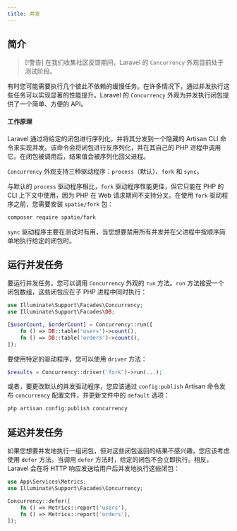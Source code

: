 ```yaml
---
title: 并发
---
```



## 简介

> [!警告]
> 在我们收集社区反馈期间，Laravel 的 `Concurrency` 外观目前处于测试阶段。

有时您可能需要执行几个彼此不依赖的缓慢任务。在许多情况下，通过并发执行这些任务可以实现显著的性能提升。Laravel 的 `Concurrency` 外观为并发执行闭包提供了一个简单、方便的 API。
#### 工作原理

Laravel 通过将给定的闭包进行序列化，并将其分发到一个隐藏的 Artisan CLI 命令来实现并发。该命令会将闭包进行反序列化，并在其自己的 PHP 进程中调用它。在闭包被调用后，结果值会被序列化回父进程。

`Concurrency` 外观支持三种驱动程序：`process`（默认）、`fork` 和 `sync`。

与默认的 `process` 驱动程序相比，`fork` 驱动程序性能更佳，但它只能在 PHP 的 CLI 上下文中使用，因为 PHP 在 Web 请求期间不支持分叉。在使用 `fork` 驱动程序之前，您需要安装 `spatie/fork` 包：

```bash
composer require spatie/fork
```

`sync` 驱动程序主要在测试时有用，当您想要禁用所有并发并在父进程中按顺序简单地执行给定的闭包时。

## 运行并发任务

要运行并发任务，您可以调用 `Concurrency` 外观的 `run` 方法。`run` 方法接受一个闭包数组，这些闭包应在子 PHP 进程中同时执行：

```php
use Illuminate\Support\Facades\Concurrency;
use Illuminate\Support\Facades\DB;

[$userCount, $orderCount] = Concurrency::run([
    fn () => DB::table('users')->count(),
    fn () => DB::table('orders')->count(),
]);
```

要使用特定的驱动程序，您可以使用 `driver` 方法：

```php
$results = Concurrency::driver('fork')->run(...);
```

或者，要更改默认的并发驱动程序，您应该通过 `config:publish` Artisan 命令发布 `concurrency` 配置文件，并更新文件中的 `default` 选项：

```bash
php artisan config:publish concurrency
```
## 延迟并发任务

如果您想要并发地执行一组闭包，但对这些闭包返回的结果不感兴趣，您应该考虑使用 `defer` 方法。当调用 `defer` 方法时，给定的闭包不会立即执行。相反，Laravel 会在将 HTTP 响应发送给用户后并发地执行这些闭包：

```php
use App\Services\Metrics;
use Illuminate\Support\Facades\Concurrency;

Concurrency::defer([
    fn () => Metrics::report('users'),
    fn () => Metrics::report('orders'),
]);
```